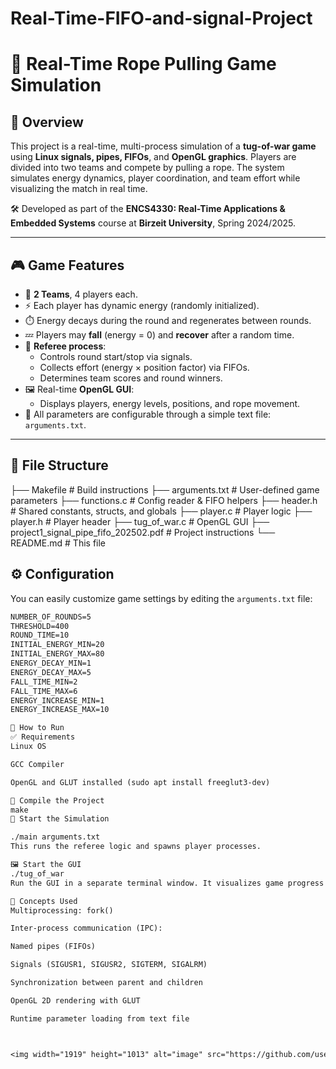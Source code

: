 # Real-Time-FIFO-and-signal-Project
# 🧠 Real-Time Rope Pulling Game Simulation

## 📌 Overview
This project is a real-time, multi-process simulation of a **tug-of-war game** using **Linux signals, pipes, FIFOs**, and **OpenGL graphics**. Players are divided into two teams and compete by pulling a rope. The system simulates energy dynamics, player coordination, and team effort while visualizing the match in real time.

🛠 Developed as part of the **ENCS4330: Real-Time Applications & Embedded Systems** course at **Birzeit University**, Spring 2024/2025.

---

## 🎮 Game Features

- 👥 **2 Teams**, 4 players each.
- ⚡ Each player has dynamic energy (randomly initialized).
- ⏱️ Energy decays during the round and regenerates between rounds.
- 💤 Players may **fall** (energy = 0) and **recover** after a random time.
- 🧠 **Referee process**:
  - Controls round start/stop via signals.
  - Collects effort (energy × position factor) via FIFOs.
  - Determines team scores and round winners.
- 🖼️ Real-time **OpenGL GUI**:
  - Displays players, energy levels, positions, and rope movement.
- 🧾 All parameters are configurable through a simple text file: `arguments.txt`.

---

## 📂 File Structure
├── Makefile # Build instructions
├── arguments.txt # User-defined game parameters
├── functions.c # Config reader & FIFO helpers
├── header.h # Shared constants, structs, and globals
├── player.c # Player logic
├── player.h # Player header
├── tug_of_war.c # OpenGL GUI
├── project1_signal_pipe_fifo_202502.pdf # Project instructions
└── README.md # This file

## ⚙️ Configuration

You can easily customize game settings by editing the `arguments.txt` file:

```txt
NUMBER_OF_ROUNDS=5
THRESHOLD=400
ROUND_TIME=10
INITIAL_ENERGY_MIN=20
INITIAL_ENERGY_MAX=80
ENERGY_DECAY_MIN=1
ENERGY_DECAY_MAX=5
FALL_TIME_MIN=2
FALL_TIME_MAX=6
ENERGY_INCREASE_MIN=1
ENERGY_INCREASE_MAX=10

🚀 How to Run
✅ Requirements
Linux OS

GCC Compiler

OpenGL and GLUT installed (sudo apt install freeglut3-dev)

🔨 Compile the Project
make
🏁 Start the Simulation

./main arguments.txt
This runs the referee logic and spawns player processes.

🖼️ Start the GUI
./tug_of_war
Run the GUI in a separate terminal window. It visualizes game progress in real time.

🧪 Concepts Used
Multiprocessing: fork()

Inter-process communication (IPC):

Named pipes (FIFOs)

Signals (SIGUSR1, SIGUSR2, SIGTERM, SIGALRM)

Synchronization between parent and children

OpenGL 2D rendering with GLUT

Runtime parameter loading from text file



<img width="1919" height="1013" alt="image" src="https://github.com/user-attachments/assets/13ccc97b-23fc-4afa-98cb-58e09200ce42" />



